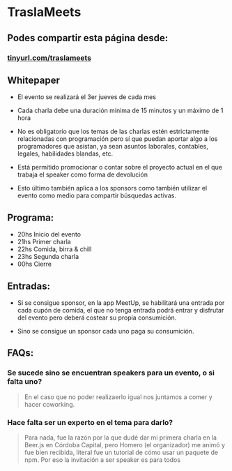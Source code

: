 # TraslaMeets 

## Podes compartir esta página desde: 

### [tinyurl.com/traslameets](https://tinyurl.com/traslameets)

## Whitepaper

* El evento se realizará el 3er jueves de cada mes

* Cada charla debe una duración mínima de 15 minutos y un máximo de 1 hora

* No es obligatorio que los temas de las charlas estén estrictamente relacionadas con programación pero sí que puedan aportar algo a los programadores que asistan, ya sean asuntos laborales, contables, legales, habilidades blandas, etc.

* Está permitido promocionar o contar sobre el proyecto actual en el que trabaja el speaker como forma de devolución

* Esto último también aplica a los sponsors como también utilizar el evento como medio para compartir búsquedas activas.

## Programa:
* 20hs Inicio del evento
* 21hs Primer charla
* 22hs Comida, birra & chill
* 23hs Segunda charla
* 00hs Cierre

## Entradas:

* Si se consigue sponsor, en la app MeetUp, se habilitará una entrada por cada cupón de comida, el que no tenga entrada podrá entrar y disfrutar del evento pero deberá costear su propia consumición.

* Sino se consigue un sponsor cada uno paga su consumición.

## FAQs:

### Se sucede sino se encuentran speakers para un evento, o si falta uno?

> En el caso que no poder realizaerlo igual nos juntamos a comer y hacer coworking.
	
### Hace falta ser un experto en el tema para darlo?

> Para nada, fue la razón por la que dudé dar mi primera charla en la Beer.js en Córdoba Capital, pero Homero (el organizador) me animó y fue bien recibida, literal fue un tutorial de cómo usar un paquete de npm. Por eso la invitación a ser speaker es para todos

